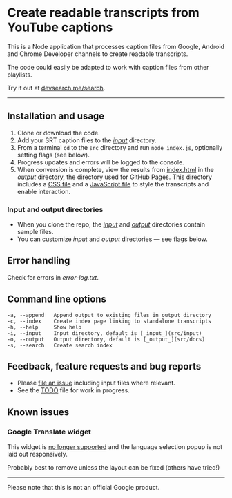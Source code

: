 # Create readable transcripts from YouTube captions

This is a Node application that processes caption files from Google, Android
and Chrome Developer channels to create readable transcripts.

The code could easily be adapted to work with caption files from other playlists.

Try it out at [devsearch.me/search](https://devsearch.me/search).

---

## Installation and usage

1. Clone or download the code.
2. Add your SRT caption files to the [_input_](src/input) directory.
3. From a terminal `cd` to the `src` directory and run `node index.js`,
optionally setting flags (see below).
4. Progress updates and errors will be logged to the console.
5. When conversion is complete, view the results from
[index.html](docs/index.html) in the [_output_](docs) directory, the directory
used for GitHub Pages. This directory includes a [CSS file](docs/css/main.css)
and a [JavaScript file](docs/js/main.js) to style the transcripts and
enable interaction.

### Input and output directories

* When you clone the repo, the [_input_](src/input) and [_output_](docs)
directories contain sample files.
* You can customize _input_ and _output_ directories — see flags below.

## Error handling

Check for errors in _error-log.txt_.

## Command line options

```
-a, --append   Append output to existing files in output directory
-c, --index    Create index page linking to standalone transcripts
-h, --help     Show help
-i, --input    Input directory, default is [_input_](src/input)
-o, --output   Output directory, default is [_output_](src/docs)
-s, --search   Create search index
```

## Feedback, feature requests and bug reports

- Please [file an issue](https://github.com/samdutton/transcripter/issues/new)
including input files where relevant.
- See the [TODO](TODO) file for work in progress.

## Known issues

### Google Translate widget

This widget is [no longer supported](https://translate.google.com/intl/en/about/website)
and the language selection popup is not laid out responsively.

Probably best to remove unless the layout can be fixed (others have tried!)

---

Please note that this is not an official Google product.

